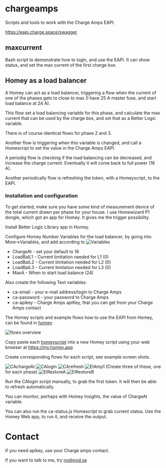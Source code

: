 # chargeamps

Scripts and tools to work with the Charge Amps EAPI.

https://eapi.charge.space/swagger

## maxcurrent

Bash script to demonstrate how to login, and use the EAPI.
It can show status, and set the max current of the first
charge box.

## Homey as a load balancer

A Homey can act as a load balancer, triggering a flow
when the current of one of the phases gets to close to
max (I have 25 A master fuse, and start load balance at
24 A).

This flow set a load balancing variable for this phase,
and calculate the max current that can be used by the
charge box, and set that as a Better Logic variable.

There is of course identical flows for phase 2 and 3.

Another flow is triggering when this variable is changed,
and call a Homescript to set the value in the Charge Amps
EAPI.

A periodig flow is checking if the load balancing can be
decreased, and increase the charge current. Eventually it
will come back to full power (16 A).

Another periodically flow is refreshing the token, with a
Homeyscript, to the EAPI.

### Installation and configuration

To get started, make sure you have some kind of measurement
device of the total current drawn per phase for your house.
I use Homewizard P1 dongle, which got an app for Homey.
It gives me the trigger possibility.

Install Better Logic Library app in Homey.

Configure Homey Number Variables for the load balancer, by
going into More->Variables, and add according to
![Variables](./homey/flows/vars.png)

* ChargeAt - set your default to 16
* LoadBalL1 - Current limitation needed for L1 (0)
* LoadBalL2 - Current limitation needed for L2 (0)
* LoadBalL3 - Current limitation needed for L3 (0)
* MaxA - When to start load balance (24)

Also create the following Text variables:

* ca-email - your e-mail address/login to Charge Amps
* ca-password - your password to Charge Amps
* ca-apikey - Charge Amps apiKey, that you can get from your Charge Amps contact

The Homey scripts and example flows how to use the EAPI
from Homey, can be found in [homey](homey/).

![flows overview](./homey/flows/flows_overview.png)

Copy paste each [homeyscript](./homey/homeyscript/) into a new Homey script using
your web browser at https://my.homey.app

Create corresponding flows for each script, see example screen shots.

![CAchargeAt](./homey/flows/CAchargeAt.png)
![CAlogin](./homey/flows/CAlogin.png)
![CArefresh](./homey/flows/CArefresh.png)
![ElAmp1](./homey/flows/ElAmp1.png) (Create three of these, one for each phase)
![ElRestoreA](./homey/flows/ElRestoreA.png)
![ElRestoreB](./homey/flows/ElRestoreB.png)

Run the CAlogin script manually, to grab the first token. It will then be
able to refresh automatically.

You can monitor, perhaps with Homey Insights, the value of ChargeAt variable.

You can also run the ca-status.js Homescript to grab current status. Use
the Homey Web app, to run it, and receive the output.

# Contact

If you need apikey, use your Charge amps contact.

If you want to talk to me, try no@nod.se
